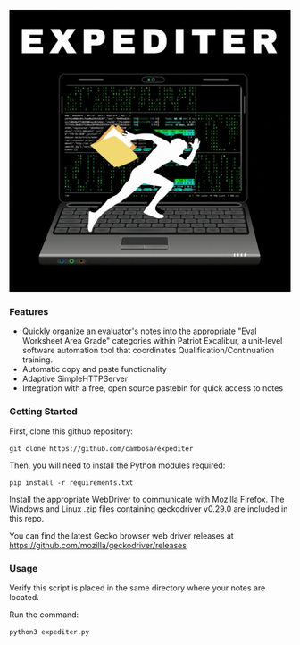 ![](https://github.com/cambosa/expediter/blob/release-1.2/images/expediter.gif)
### Features
- Quickly organize an evaluator's notes into the appropriate "Eval Worksheet Area Grade" categories within Patriot Excalibur, a unit-level software automation tool that coordinates Qualification/Continuation training.
- Automatic copy and paste functionality
- Adaptive SimpleHTTPServer
- Integration with a free, open source pastebin for quick access to notes

### Getting Started
First, clone this github repository:
```
git clone https://github.com/cambosa/expediter
```

Then, you will need to install the Python modules required:
```
pip install -r requirements.txt
```
Install the appropriate WebDriver to communicate with Mozilla Firefox.
The Windows and Linux .zip files containing geckodriver v0.29.0 are included in this repo.

You can find the latest Gecko browser web driver releases at https://github.com/mozilla/geckodriver/releases

### Usage   
Verify this script is placed in the same directory where your notes are located.

Run the command:
```
python3 expediter.py
```
